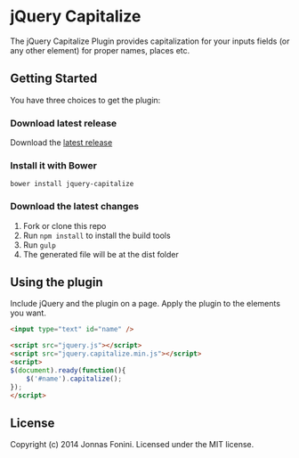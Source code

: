 jQuery Capitalize
================================

The jQuery Capitalize Plugin provides capitalization for your inputs fields (or any other element) for proper names, places etc.

## Getting Started

You have three choices to get the plugin:

### Download latest release

Download the [latest release](https://github.com/fonini/jquery-capitalize/releases)

### Install it with Bower

`bower install jquery-capitalize`

### Download the latest changes

 1. Fork or clone this repo
 2. Run `npm install` to install the build tools
 3. Run `gulp`
 4. The generated file will be at the dist folder

## Using the plugin

Include jQuery and the plugin on a page. Apply the plugin to the elements you want.

```html
<input type="text" id="name" />

<script src="jquery.js"></script>
<script src="jquery.capitalize.min.js"></script>
<script>
$(document).ready(function(){
	$('#name').capitalize();
});
</script>
```

## License

Copyright (c) 2014 Jonnas Fonini. Licensed under the MIT license.
